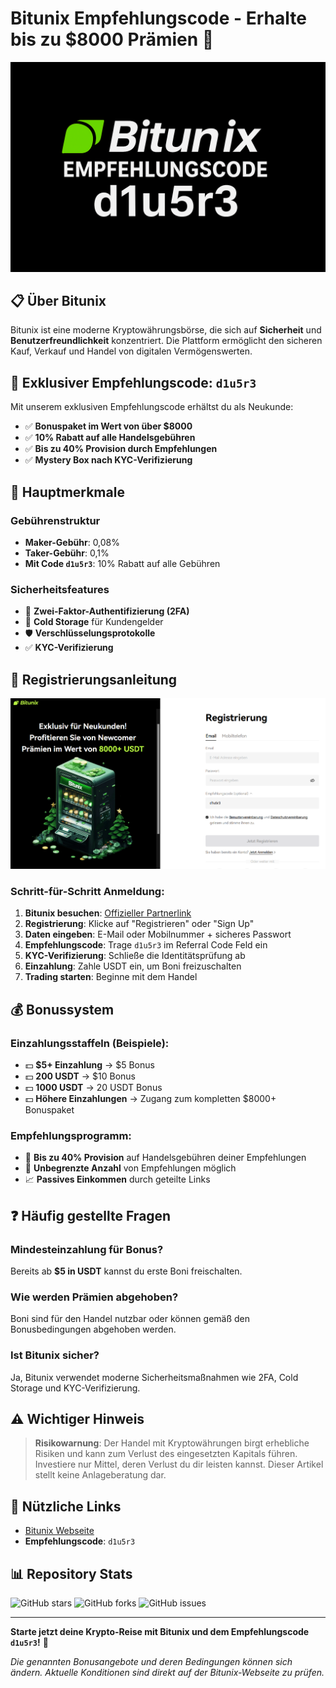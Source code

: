 # Bitunix Empfehlungscode - Erhalte bis zu $8000 Prämien 🚀

![Bitunix Empfehlungscode](Bitunix%20Empfehlungscode.png)

## 📋 Über Bitunix

Bitunix ist eine moderne Kryptowährungsbörse, die sich auf **Sicherheit** und **Benutzerfreundlichkeit** konzentriert. Die Plattform ermöglicht den sicheren Kauf, Verkauf und Handel von digitalen Vermögenswerten.

## 🎁 Exklusiver Empfehlungscode: `d1u5r3`

Mit unserem exklusiven Empfehlungscode erhältst du als Neukunde:

- ✅ **Bonuspaket im Wert von über $8000**
- ✅ **10% Rabatt auf alle Handelsgebühren**
- ✅ **Bis zu 40% Provision durch Empfehlungen**
- ✅ **Mystery Box nach KYC-Verifizierung**

## 🔧 Hauptmerkmale

### Gebührenstruktur
- **Maker-Gebühr**: 0,08%
- **Taker-Gebühr**: 0,1%
- **Mit Code `d1u5r3`**: 10% Rabatt auf alle Gebühren

### Sicherheitsfeatures
- 🔐 **Zwei-Faktor-Authentifizierung (2FA)**
- 🏦 **Cold Storage** für Kundengelder
- 🛡️ **Verschlüsselungsprotokolle**
- ✅ **KYC-Verifizierung**

## 📝 Registrierungsanleitung

![Bitunix Empfehlungscode Registrierung](Bitunix%20Empfehlungscode%20Registrierung.png)

### Schritt-für-Schritt Anmeldung:

1. **Bitunix besuchen**: [Offizieller Partnerlink](https://www.madtrades.de/bitunix)
2. **Registrierung**: Klicke auf "Registrieren" oder "Sign Up"
3. **Daten eingeben**: E-Mail oder Mobilnummer + sicheres Passwort
4. **Empfehlungscode**: Trage `d1u5r3` im Referral Code Feld ein
5. **KYC-Verifizierung**: Schließe die Identitätsprüfung ab
6. **Einzahlung**: Zahle USDT ein, um Boni freizuschalten
7. **Trading starten**: Beginne mit dem Handel

## 💰 Bonussystem

### Einzahlungsstaffeln (Beispiele):
- 💵 **$5+ Einzahlung** → $5 Bonus
- 💵 **200 USDT** → $10 Bonus
- 💵 **1000 USDT** → 20 USDT Bonus
- 💵 **Höhere Einzahlungen** → Zugang zum kompletten $8000+ Bonuspaket

### Empfehlungsprogramm:
- 🤝 **Bis zu 40% Provision** auf Handelsgebühren deiner Empfehlungen
- 🔄 **Unbegrenzte Anzahl** von Empfehlungen möglich
- 📈 **Passives Einkommen** durch geteilte Links

## ❓ Häufig gestellte Fragen

### Mindesteinzahlung für Bonus?
Bereits ab **$5 in USDT** kannst du erste Boni freischalten.

### Wie werden Prämien abgehoben?
Boni sind für den Handel nutzbar oder können gemäß den Bonusbedingungen abgehoben werden.

### Ist Bitunix sicher?
Ja, Bitunix verwendet moderne Sicherheitsmaßnahmen wie 2FA, Cold Storage und KYC-Verifizierung.

## ⚠️ Wichtiger Hinweis

> **Risikowarnung**: Der Handel mit Kryptowährungen birgt erhebliche Risiken und kann zum Verlust des eingesetzten Kapitals führen. Investiere nur Mittel, deren Verlust du dir leisten kannst. Dieser Artikel stellt keine Anlageberatung dar.

## 🔗 Nützliche Links

- [Bitunix Webseite](https://www.madtrades.de/bitunix)
- **Empfehlungscode**: `d1u5r3`

## 📊 Repository Stats

![GitHub stars](https://img.shields.io/github/stars/username/repo?style=social)
![GitHub forks](https://img.shields.io/github/forks/username/repo?style=social)
![GitHub issues](https://img.shields.io/github/issues/username/repo)

---

**Starte jetzt deine Krypto-Reise mit Bitunix und dem Empfehlungscode `d1u5r3`!** 🚀

*Die genannten Bonusangebote und deren Bedingungen können sich ändern. Aktuelle Konditionen sind direkt auf der Bitunix-Webseite zu prüfen.*
